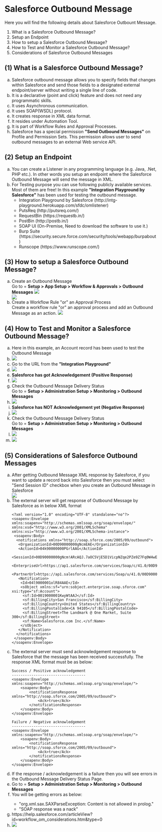 # Salesforce Outbound Message

Here you will find the following details about Salesforce Outbount Message.
<ol type="1">
<li>What is a Salesforce Outbound Message?</li>
<li>Setup an Endpoint</li>
<li>How to setup a Salesforce Outbound Message?</li>
<li>How to Test and Monitor a Salesforce Outbound Message?</li>
<li>Considerations of Salesforce Outbound Messages</li>
</ol>

## (1) What is a Salesforce Outbound Message?
<ol type="a">
<li>Salesforce outbound message allows you to specify fields that changes within Salesforce and send those fields to a designated external endpoint/server without writing a single line of code.</li>
<li>It is a declarative (point and click) feature and does not need any programmatic skills.</li>
<li>It uses Asynchronous communication.</li>
<li>It uses SOAP(WSDL) protocol.</li>
<li>It creates response in XML data format.</li>
<li>It resides under Automation Tool.</li>
<li>It is part of Workflow Rules and Approval Processes.</li>
<li>Salesforce has a special permission <b>"Send Outbound Messages"</b> on Profile and Permission Sets. This permission allows user to send outbound messages to an external Web service API.</li>
</ol>

## (2) Setup an Endpoint
<ol type="a">
<li>You can create a Listener in any programming language (e.g. Java, .Net, PHP etc.). In other words you setup an endpoint where the Salesforce Outbound Message will send the message in XML.</li>
<li>For Testing purpose you can use following publicly available services. Most of them are free! In this example <b>"Integration Playground by Salesforce"</b> has been used for testing the outbound message.
<ul>
<li>Integration Playground by Salesforce (http://intg-playground.herokuapp.com/sfdc/omlistener)</li>
<li>PutsReq (http://putsreq.com/)</li>
<li>RequestBin (https://requestb.in/)</li>
<li>PostBin (http://postb.in/)</li>
<li>SOAP UI (On-Premise, Need to download the software to use it.)</li>
<li>Burp Suite (https://security.secure.force.com/security/tools/webapp/burpabout)</li>
<li>Runscope (https://www.runscope.com/)</li>
</ul>
</li>
</ol>

## (3) How to setup a Salesforce Outbound Message?
<ol type="a">
<li>Create an Outbound Message</li>
Go to = <b>Setup > App Setup > Workflow & Approvals > Outbound Messages</b>
<img src="supportedimages/image1.png" /> <br/>
<img src="supportedimages/image2.png" />
<li>Create a Workflow Rule "or" an Approval Process</li>
Create a workflow rule "or" an approval process and add an Outbound Message as an action.
<img src="supportedimages/image3.png" />
</ol>

## (4) How to Test and Monitor a Salesforce Outbound Message?
<ol type="a">
<li>Here in this example, an Account record has been used to test the Outbound Message</li>
<li><img src="supportedimages/image4.png" /></li>
<li>Go to the URL from the <b>"Integration Playground"</b>
<li><img src="supportedimages/image5.png" /></li>
<li><b>Salesforce has got Acknowledgement (Positive Response)</b></li>
<li><img src="supportedimages/image6.png" /></li>
<li>Check the Outbound Message Delivery Status <br/>
Go to = <b> Setup > Administration Setup > Monitoring > Outbound Messages </b>
</li>
<li><img src="supportedimages/image7.png" /></li>
<li><b>Salesforce has NOT Acknowledgement yet (Negative Response)</b></li>
<li><img src="supportedimages/image8.png" /></li>
<li>Check the Outbound Message Delivery Status <br/>
Go to = <b> Setup > Administration Setup > Monitoring > Outbound Messages </b>
</li>
<li><img src="supportedimages/image9.png" /></li>
<li><img src="supportedimages/image10.png" /></li>
</ol>

## (5) Considerations of Salesforce Outbound Messages
<ol type="a">
<li>After getting Outbound Message XML response by Salesforce, if you want to update a record back into Salesforce then you must select "Send Session ID" checkbox when you create an Outbound Message in Salesforce</li>
<img src="supportedimages/image11.png" />

<li>The external server will get response of Outbound Message by Salesforce as in below XML format

```
<?xml version="1.0" encoding="UTF-8" standalone="no"?><soapenv:Envelope xmlns:soapenv="http://schemas.xmlsoap.org/soap/envelope/" xmlns:xsd="http://www.w3.org/2001/XMLSchema" xmlns:xsi="http://www.w3.org/2001/XMLSchema-instance">
 <soapenv:Body>
  <notifications xmlns="http://soap.sforce.com/2005/09/outbound">
   <OrganizationId>00D90000000gNcmEAE</OrganizationId>
   <ActionId>04k90000000PGrlAAG</ActionId>
   <SessionId>00D90000000gNcm!ARcAQJ.7aOC5VjE5D1VicpNZqe2PZe9Z7Fq0W4wEvF_xbmqyOs3V4QwJtUsPZ84vaw2dpHcHR5aooybd9C3sbet94cJujlCY</SessionId>
   <EnterpriseUrl>https://ap1.salesforce.com/services/Soap/c/41.0/00D90000000gNcm</EnterpriseUrl>
   <PartnerUrl>https://ap1.salesforce.com/services/Soap/u/41.0/00D90000000gNcm</PartnerUrl>
   <Notification>
    <Id>04l9000001olR84AAE</Id>
    <sObject xmlns:sf="urn:sobject.enterprise.soap.sforce.com" xsi:type="sf:Account">
     <sf:Id>0019000001KwyWtAAJ</sf:Id>
     <sf:BillingCity>San Francisco</sf:BillingCity>
     <sf:BillingCountry>United States</sf:BillingCountry>
     <sf:BillingPostalCode>CA 94105</sf:BillingPostalCode>
     <sf:BillingStreet>The Landmark @ One Market, Suite 300</sf:BillingStreet>
     <sf:Name>Salesforce.com Inc.</sf:Name>
    </sObject>
   </Notification>
  </notifications>
 </soapenv:Body>
</soapenv:Envelope>
```

</li>
<li>
The external server must send acknowledgement response to Salesforce that the message has been received successfully. The response XML format must be as below: 

```
Success / Positive acknowledgement 
----------------------------------
<soapenv:Envelope xmlns:soapenv="http://schemas.xmlsoap.org/soap/envelope/">
	<soapenv:Body>
		<notificationsResponse xmlns="http://soap.sforce.com/2005/09/outbound">
			<Ack>true</Ack>
		</notificationsResponse>
	</soapenv:Body>
</soapenv:Envelope>

Failure / Negative acknowledgement
----------------------------------
<soapenv:Envelope xmlns:soapenv="http://schemas.xmlsoap.org/soap/envelope/">
	<soapenv:Body>
		<notificationsResponse xmlns="http://soap.sforce.com/2005/09/outbound">
			<Ack>true</Ack>
		</notificationsResponse>
	</soapenv:Body>
</soapenv:Envelope>
```

</li>
<li>If the response / acknowledgement is a failure then you will see errors in the Outbound Message Delivery Status Page.</li>
<li>Go to = <b> Setup > Administration Setup > Monitoring > Outbound Messages </b></li>
<li>You will be getting errors as below:</li>
<ul>
<li>"org.xml.sax.SAXParseException: Content is not allowed in prolog."</li>
<li>"SOAP response was a nack"</li>
</ul>
</li>

<li>https://help.salesforce.com/articleView?id=workflow_om_considerations.htm&type=0</li>
<li><img src="supportedimages/image12.png" /></li>
</ol>
